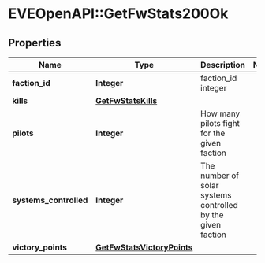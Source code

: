 # EVEOpenAPI::GetFwStats200Ok

## Properties
Name | Type | Description | Notes
------------ | ------------- | ------------- | -------------
**faction_id** | **Integer** | faction_id integer | 
**kills** | [**GetFwStatsKills**](GetFwStatsKills.md) |  | 
**pilots** | **Integer** | How many pilots fight for the given faction | 
**systems_controlled** | **Integer** | The number of solar systems controlled by the given faction | 
**victory_points** | [**GetFwStatsVictoryPoints**](GetFwStatsVictoryPoints.md) |  | 


